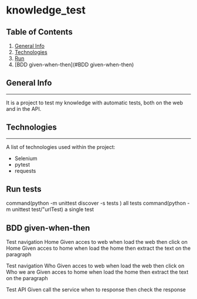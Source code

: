 # knowledge_test

## Table of Contents
1. [General Info](#general-info)
2. [Technologies](#technologies)
3. [Run](#run)
4. [BDD given-when-then](#BDD given-when-then)

## General Info
***
It is a project to test my knowledge with automatic tests, both on the web and in the API.
## Technologies
***
A list of technologies used within the project:
* Selenium
* pytest  
* requests

## Run tests
command(python -m unittest discover -s tests ) all tests
command(python -m unittest test/"urlTest) a single test

## BDD given-when-then

Test navigation Home
Given acces to web when load the web then click on Home
Given acces to home when load the home then extract the text on the paragraph

Test navigation Who
Given acces to web when load the web then click on Who we are
Given acces to home when load the home then extract the text on the paragraph

Test API
Given call the service when to response then check the response
